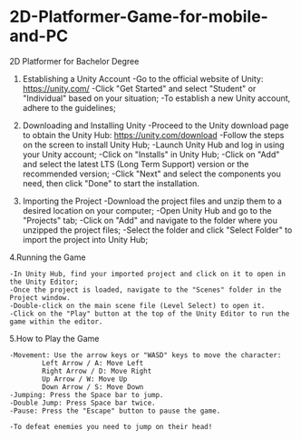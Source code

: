 # 2D-Platformer-Game-for-mobile-and-PC
 2D Platformer for Bachelor Degree

1. Establishing a Unity Account
	-Go to the official website of Unity: https://unity.com/
	-Click "Get Started" and select "Student" or "Individual" based on your situation;
 	-To establish a new Unity account, adhere to the guidelines;

2. Downloading and Installing Unity
	-Proceed to the Unity download page to obtain the Unity Hub: https://unity.com/download
	-Follow the steps on the screen to install Unity Hub;
	-Launch Unity Hub and log in using your Unity account;
	-Click on "Installs" in Unity Hub;
	-Click on "Add" and select the latest LTS (Long Term Support) version or the recommended version;
	-Click "Next" and select the components you need, then click "Done" to start the installation.

3. Importing the Project
	-Download the project files and unzip them to a desired location on your computer;
	-Open Unity Hub and go to the "Projects" tab;
	-Click on "Add" and navigate to the folder where you unzipped the project files;
	-Select the folder and click "Select Folder" to import the project into Unity Hub;

4.Running the Game

	-In Unity Hub, find your imported project and click on it to open in the Unity Editor;
	-Once the project is loaded, navigate to the "Scenes" folder in the Project window.
	-Double-click on the main scene file (Level Select) to open it.
	-Click on the "Play" button at the top of the Unity Editor to run the game within the editor.

5.How to Play the Game

	-Movement: Use the arrow keys or "WASD" keys to move the character:
        	Left Arrow / A: Move Left
        	Right Arrow / D: Move Right
        	Up Arrow / W: Move Up
        	Down Arrow / S: Move Down
	-Jumping: Press the Space bar to jump.
	-Double Jump: Press Space bar twice.
	-Pause: Press the "Escape" button to pause the game.
	
	-To defeat enemies you need to jump on their head!